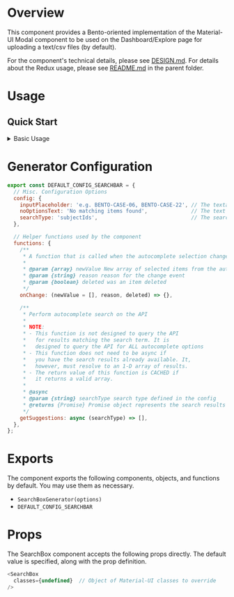 # Overview

This component provides a Bento-oriented implementation of the Material-UI Modal component to be used on the Dashboard/Explore page for uploading a text/csv files (by default).

For the component's technical details, please see [DESIGN.md](./DESIGN.md). For details about the Redux usage, please see [README.md](../README.md) in the parent folder.

# Usage

## Quick Start

<details>
  <summary>Basic Usage</summary>

  ```javascript
  // Import the component
  import { SearchBoxGenerator } from '@bento-core/local-find';

  // Generate the component with the default options
  const { SearchBox } = SearchBoxGenerator();

  const classes = {
    root: {
      // ... Inline styles for the root element
    },
    // ... Other classes
  };

  // Use the component
  const modal = (
    <SearchBox classes={classes} />
  );
  ```

  > **Warning**: If the parent component is rerendered, the SearchBox will be regenerated every time. It's best to keep
  > the generator function call outside of the parent component.
</details>

# Generator Configuration

```JAVASCRIPT
export const DEFAULT_CONFIG_SEARCHBAR = {
  // Misc. Configuration Options
  config: {
    inputPlaceholder: 'e.g. BENTO-CASE-06, BENTO-CASE-22', // The textarea placeholder
    noOptionsText: 'No matching items found',              // The text to display when no autocomplete opts are found
    searchType: 'subjectIds',                              // The search type to use for the autocomplete
  },

  // Helper functions used by the component
  functions: {
    /**
     * A function that is called when the autocomplete selection changes
     *
     * @param {array} newValue New array of selected items from the autocomplete
     * @param {string} reason reason for the change event
     * @param {boolean} deleted was an item deleted
     */
    onChange: (newValue = [], reason, deleted) => {},

    /**
     * Perform autocomplete search on the API
     *
     * NOTE:
     * - This function is not designed to query the API
     *   for results matching the search term. It is
     *   designed to query the API for ALL autocomplete options
     * - This function does not need to be async if
     *   you have the search results already available. It,
     *   however, must resolve to an 1-D array of results.
     * - The return value of this function is CACHED if
     *   it returns a valid array.
     *
     * @async
     * @param {string} searchType search type defined in the config
     * @returns {Promise} Promise object represents the search results
     */
    getSuggestions: async (searchType) => [],
  },
};
```

# Exports

The component exports the following components, objects, and functions by default. You may use them as necessary.

- `SearchBoxGenerator(options)`
- `DEFAULT_CONFIG_SEARCHBAR`

# Props

The SearchBox component accepts the following props directly. The default value is specified, along with the prop definition.

```javascript
<SearchBox
  classes={undefined}  // Object of Material-UI classes to override
/>
```
